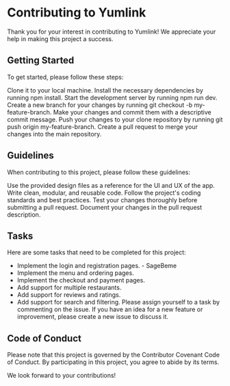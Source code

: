 # Contributing to Yumlink
Thank you for your interest in contributing to Yumlink! We appreciate your help in making this project a success.

## Getting Started
To get started, please follow these steps:

Clone it to your local machine.
Install the necessary dependencies by running npm install.
Start the development server by running npm run dev.
Create a new branch for your changes by running git checkout -b my-feature-branch.
Make your changes and commit them with a descriptive commit message.
Push your changes to your clone repository by running git push origin my-feature-branch.
Create a pull request to merge your changes into the main repository.
## Guidelines
When contributing to this project, please follow these guidelines:

Use the provided design files as a reference for the UI and UX of the app.
Write clean, modular, and reusable code.
Follow the project's coding standards and best practices.
Test your changes thoroughly before submitting a pull request.
Document your changes in the pull request description.
## Tasks
Here are some tasks that need to be completed for this project:

- Implement the login and registration pages. - SageBeme
- Implement the menu and ordering pages.
- Implement the checkout and payment pages.
- Add support for multiple restaurants.
- Add support for reviews and ratings.
- Add support for search and filtering.
Please assign yourself to a task by commenting on the issue. If you have an idea for a new feature or improvement, please create a new issue to discuss it.

## Code of Conduct
Please note that this project is governed by the Contributor Covenant Code of Conduct. By participating in this project, you agree to abide by its terms.

We look forward to your contributions!
